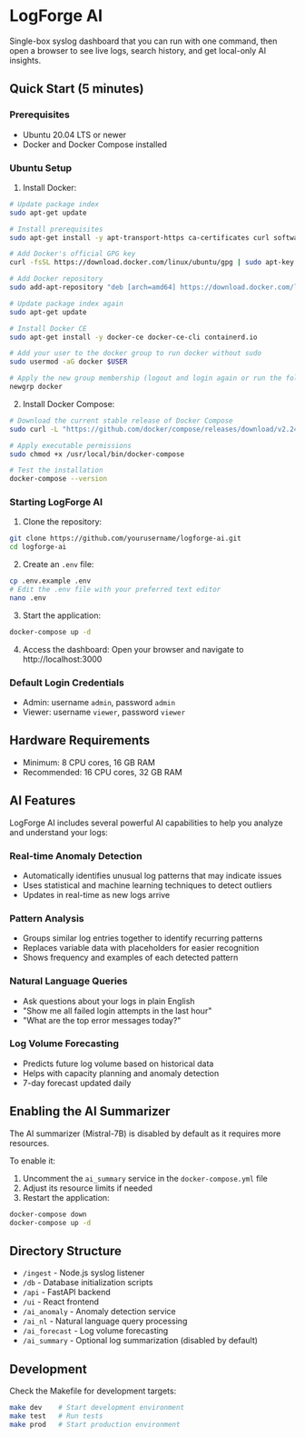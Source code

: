 
# LogForge AI

Single-box syslog dashboard that you can run with one command, then open a browser to see live logs, search history, and get local-only AI insights.

## Quick Start (5 minutes)

### Prerequisites

- Ubuntu 20.04 LTS or newer
- Docker and Docker Compose installed

### Ubuntu Setup

1. Install Docker:

```bash
# Update package index
sudo apt-get update

# Install prerequisites
sudo apt-get install -y apt-transport-https ca-certificates curl software-properties-common

# Add Docker's official GPG key
curl -fsSL https://download.docker.com/linux/ubuntu/gpg | sudo apt-key add -

# Add Docker repository
sudo add-apt-repository "deb [arch=amd64] https://download.docker.com/linux/ubuntu $(lsb_release -cs) stable"

# Update package index again
sudo apt-get update

# Install Docker CE
sudo apt-get install -y docker-ce docker-ce-cli containerd.io

# Add your user to the docker group to run docker without sudo
sudo usermod -aG docker $USER

# Apply the new group membership (logout and login again or run the following)
newgrp docker
```

2. Install Docker Compose:

```bash
# Download the current stable release of Docker Compose
sudo curl -L "https://github.com/docker/compose/releases/download/v2.24.0/docker-compose-$(uname -s)-$(uname -m)" -o /usr/local/bin/docker-compose

# Apply executable permissions
sudo chmod +x /usr/local/bin/docker-compose

# Test the installation
docker-compose --version
```

### Starting LogForge AI

1. Clone the repository:
```bash
git clone https://github.com/yourusername/logforge-ai.git
cd logforge-ai
```

2. Create an `.env` file:
```bash
cp .env.example .env
# Edit the .env file with your preferred text editor
nano .env
```

3. Start the application:
```bash
docker-compose up -d
```

4. Access the dashboard:
Open your browser and navigate to http://localhost:3000

### Default Login Credentials

- Admin: username `admin`, password `admin`
- Viewer: username `viewer`, password `viewer`

## Hardware Requirements

- Minimum: 8 CPU cores, 16 GB RAM
- Recommended: 16 CPU cores, 32 GB RAM

## AI Features

LogForge AI includes several powerful AI capabilities to help you analyze and understand your logs:

### Real-time Anomaly Detection

- Automatically identifies unusual log patterns that may indicate issues
- Uses statistical and machine learning techniques to detect outliers
- Updates in real-time as new logs arrive

### Pattern Analysis

- Groups similar log entries together to identify recurring patterns
- Replaces variable data with placeholders for easier recognition
- Shows frequency and examples of each detected pattern

### Natural Language Queries

- Ask questions about your logs in plain English
- "Show me all failed login attempts in the last hour"
- "What are the top error messages today?"

### Log Volume Forecasting

- Predicts future log volume based on historical data
- Helps with capacity planning and anomaly detection
- 7-day forecast updated daily

## Enabling the AI Summarizer

The AI summarizer (Mistral-7B) is disabled by default as it requires more resources.

To enable it:

1. Uncomment the `ai_summary` service in the `docker-compose.yml` file
2. Adjust its resource limits if needed
3. Restart the application:
```bash
docker-compose down
docker-compose up -d
```

## Directory Structure

- `/ingest` - Node.js syslog listener
- `/db` - Database initialization scripts
- `/api` - FastAPI backend
- `/ui` - React frontend
- `/ai_anomaly` - Anomaly detection service
- `/ai_nl` - Natural language query processing
- `/ai_forecast` - Log volume forecasting
- `/ai_summary` - Optional log summarization (disabled by default)

## Development

Check the Makefile for development targets:

```bash
make dev    # Start development environment
make test   # Run tests
make prod   # Start production environment
```
